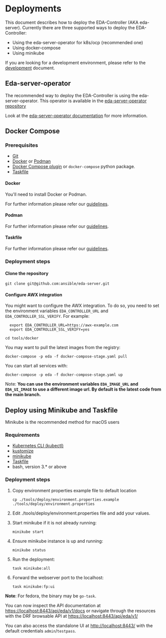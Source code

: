 # Deployments

This document describes how to deploy the EDA-Controller (AKA eda-server).
Currently there are three supported ways to deploy the EDA-Controller:

* Using the eda-server-operator for k8s/ocp (recommended one)
* Using docker-compose
* Using minikube

If you are looking for a development environment, please refer to the [development](development.md) document.

## Eda-server-operator

The recommended way to deploy the EDA-Controller is using the eda-server-operator.
This operator is available in the [eda-server-operator repository](https://github.com/ansible/eda-server-operator)

Look at the [eda-server-operator documentation](https://github.com/ansible/eda-server-operator#readme) for more information.

## Docker Compose

### Prerequisites

* [Git](https://git-scm.com/)
* [Docker](https://www.docker.com/keyup) or [Podman](https://podman.io/)
* [Docker Compose plugin](https://docs.docker.com/compose/) or `docker-compose` python package.
* [Taskfile](https://taskfile.dev/)

#### Docker

You'll need to install Docker or Podman.

For further information please refer our [guidelines](development.md#Docker).

#### Podman

For further information please refer our [guidelines](development.md#Podman).

#### Taskfile

For further information please refer our [guidelines](development.md#Taskfile).

### Deployment steps

#### Clone the repository

```shell
git clone git@github.com:ansible/eda-server.git
```

#### Configure AWX integration

You might want to configure the AWX integration. To do so, you need to set the environment variables `EDA_CONTROLLER_URL` and `EDA_CONTROLLER_SSL_VERIFY`. For example:

```shell
  export EDA_CONTROLLER_URL=https://awx-example.com
  export EDA_CONTROLLER_SSL_VERIFY=yes
```

```shell
cd tools/docker
```

You may want to pull the latest images from the registry:

```shell
docker-compose -p eda -f docker-compose-stage.yaml pull
```

You can start all services with:

```shell
docker-compose -p eda -f docker-compose-stage.yaml up
```

Note: **You can use the environment variables `EDA_IMAGE_URL` and `EDA_UI_IMAGE` to use a different image url. By default is the latest code from the main branch.**

## Deploy using Minikube and Taskfile

Minikube is the recommended method for macOS users

### Requirements

* [Kubernetes CLI (kubectl)](https://kubernetes.io/docs/tasks/tools/install-kubectl-linux/)
* [kustomize](https://kubectl.docs.kubernetes.io/installation/kustomize/)
* [minikube](https://minikube.sigs.k8s.io/docs/start/)
* [Taskfile](https://taskfile.dev/installation/#binary)
* bash, version 3.* or above

### Deployment steps

1. Copy environment properties example file to default location

   ```shell
   cp ./tools/deploy/environment.properties.example ./tools/deploy/environment.properties
   ```

2. Edit ./tools/deploy/environment.properties file and add your values.

3. Start minikube if it is not already running:

   ```shell
   minikube start
   ```

4. Ensure minikube instance is up and running:

   ```shell
   minikube status
   ```

5. Run the deployment:

   ```shell
   task minikube:all
   ```

6. Forward the webserver port to the localhost:

   ```shell
   task minikube:fp:ui
   ```

**Note**: For fedora, the binary may be `go-task`.

You can now inspect the API documentation at <https://localhost:8443/api/eda/v1/docs>
or navigate through the resources with the DRF browsable API at <https://localhost:8443/api/eda/v1/>

You can also access the standalone UI at <http://localhost:8443/> with the default credentials `admin`/`testpass`.

